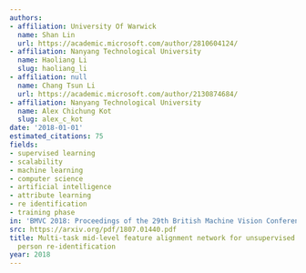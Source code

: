 ```yaml
---
authors:
- affiliation: University Of Warwick
  name: Shan Lin
  url: https://academic.microsoft.com/author/2810604124/
- affiliation: Nanyang Technological University
  name: Haoliang Li
  slug: haoliang_li
- affiliation: null
  name: Chang Tsun Li
  url: https://academic.microsoft.com/author/2130874684/
- affiliation: Nanyang Technological University
  name: Alex Chichung Kot
  slug: alex_c_kot
date: '2018-01-01'
estimated_citations: 75
fields:
- supervised learning
- scalability
- machine learning
- computer science
- artificial intelligence
- attribute learning
- re identification
- training phase
in: 'BMVC 2018: Proceedings of the 29th British Machine Vision Conference'
src: https://arxiv.org/pdf/1807.01440.pdf
title: Multi-task mid-level feature alignment network for unsupervised cross-dataset
  person re-identification
year: 2018
---
```

